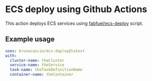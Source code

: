 # ECS deploy using Github Actions

This action deploys ECS services using [fabfuel/ecs-deploy](https://github.com/fabfuel/ecs-deploy) script.

## Example usage

```yml
uses: brunocascio/ecs-deploy@latest
with:
  cluster-name: theCluster
  service-name: theService
  task-name: theTaskDefinitionName
  container-name: theContainer
```